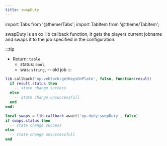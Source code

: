 ```yaml
---
title: swapDuty
---
```


import Tabs from '@theme/Tabs';
import TabItem from '@theme/TabItem';

swapDuty is an ox_lib callback function, it gets the players current jobname and swaps it to the job specified in the configuration.

:::tip
* Return: `table`
  * status: `bool`,
  * was: `string`, -- old job
:::

<Tabs>
  <TabItem value="callback" label="Callback" default>


```lua showLineNumbers
lib.callback('op-vehlock:getKeysOnPlate', false, function(result)
  if result.status then
    -- state change success
  else
    -- state change unsuccessfull
  end
end)
```

  </TabItem>
  <TabItem value="await" label="Await">


```lua showLineNumbers
local swaps = lib.callback.await('op-duty:swapDuty', false)
if swaps.status then
  -- state change success
else
  -- state change unsuccessfull
end
```

  </TabItem>
</Tabs>